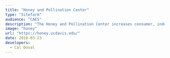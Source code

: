 ```yaml
---
title: "Honey and Pollination Center"
type: "Sitefarm"
audience: "CAES"
description: "The Honey and Pollination Center increases consumer, industry and stakeholder understanding of the importance of bees, pollination, honey and other products of the hive to people and the environment through research, education, and outreach."
image: "honey"
url: "https://honey.ucdavis.edu/"
date: 2018-03-23
developers:
  - Cal Doval
---
```

